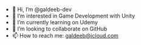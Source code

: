 - 👋 Hi, I’m @galdeeb-dev
- 👀 I’m interested in Game Development with Unity
- 🌱 I’m currently learning on Udemy
- 💞️ I’m looking to collaborate on GitHub
- 📫 How to reach me: galdeeb@icloud.com

<!---
galdeeb-dev/galdeeb-dev is a ✨ special ✨ repository because its `README.md` (this file) appears on your GitHub profile.
You can click the Preview link to take a look at your changes.
--->
